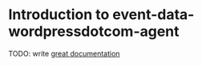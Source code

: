 # Introduction to event-data-wordpressdotcom-agent

TODO: write [great documentation](http://jacobian.org/writing/what-to-write/)
